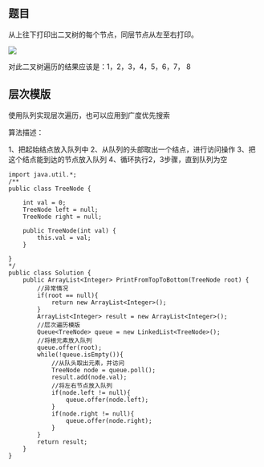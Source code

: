 ## 题目

从上往下打印出二叉树的每个节点，同层节点从左至右打印。

![](http://i.imgur.com/eU2xDxp.jpg)

对此二叉树遍历的结果应该是：1，2，3，4，5，6，7， 8

## 层次模版

使用队列实现层次遍历，也可以应用到广度优先搜索

算法描述：

1、把起始结点放入队列中
2、从队列的头部取出一个结点，进行访问操作
3、把这个结点能到达的节点放入队列
4、循环执行2，3步骤，直到队列为空
	
	
	import java.util.*;
	/**
	public class TreeNode {
	
	    int val = 0;
	    TreeNode left = null;
	    TreeNode right = null;
	
	    public TreeNode(int val) {
	        this.val = val;
	    }
	
	}
	*/
	public class Solution {
	    public ArrayList<Integer> PrintFromTopToBottom(TreeNode root) {
	        //异常情况
	        if(root == null){
	            return new ArrayList<Integer>();
	        }
	        ArrayList<Integer> result = new ArrayList<Integer>();
	        //层次遍历模版
	        Queue<TreeNode> queue = new LinkedList<TreeNode>();
			//将根元素放入队列
	        queue.offer(root);
	        while(!queue.isEmpty()){
	            //从队头取出元素，并访问
	            TreeNode node = queue.poll();
				result.add(node.val);
	            //将左右节点放入队列
	            if(node.left != null){
	                queue.offer(node.left);
	            }
	            if(node.right != null){
	                queue.offer(node.right);
	            }
	        }
	        return result;
	    }
	}
